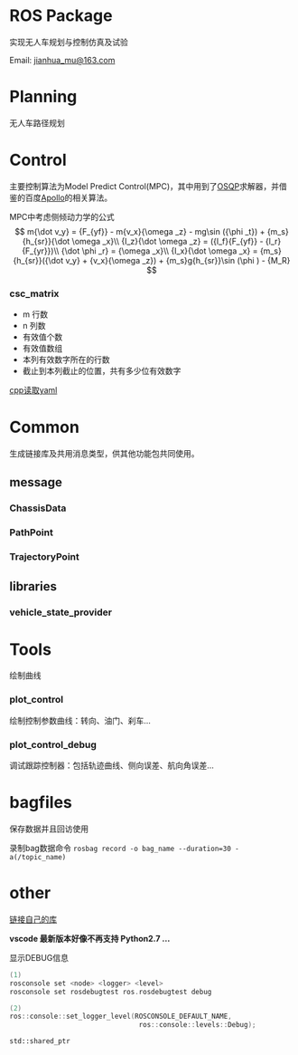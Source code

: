 # ROS Package
实现无人车规划与控制仿真及试验

Email: jianhua_mu@163.com

# Planning
无人车路径规划

# Control
主要控制算法为Model Predict Control(MPC)，其中用到了[OSQP](https://osqp.org/)求解器，并借鉴的百度[Apollo](https://github.com/ApolloAuto/apollo)的相关算法。

MPC中考虑侧倾动力学的公式
$$
m{\dot v_y} = {F_{yf}} - m{v_x}{\omega _z} - mg\sin ({\phi _t}) + {m_s}{h_{sr}}{\dot \omega _x}\\
{I_z}{\dot \omega _z} = ({l_f}{F_{yf}} - {l_r}{F_{yr}})\\
{\dot \phi _r} = {\omega _x}\\
{I_x}{\dot \omega _x} = {m_s}{h_{sr}}({\dot v_y} + {v_x}{\omega _z}) + {m_s}g{h_{sr}}\sin (\phi ) - {M_R}
$$

### csc_matrix
* m 行数
* n 列数
* 有效值个数
* 有效值数组
* 本列有效数字所在的行数
* 截止到本列截止的位置，共有多少位有效数字

[cpp读取yaml](https://blog.csdn.net/weixin_45024226/article/details/120279723)

# Common

生成链接库及共用消息类型，供其他功能包共同使用。

## message

### ChassisData

### PathPoint

### TrajectoryPoint

## libraries

### vehicle_state_provider

# Tools
绘制曲线

### plot_control
绘制控制参数曲线：转向、油门、刹车...

### plot_control_debug
调试跟踪控制器：包括轨迹曲线、侧向误差、航向角误差...


# bagfiles

保存数据并且回访使用

录制bag数据命令 ``rosbag record -o bag_name --duration=30 -a(/topic_name)``


# other

[链接自己的库](https://zhuanlan.zhihu.com/p/337377100)

**vscode 最新版本好像不再支持 Python2.7 ...**

显示DEBUG信息
```c++
(1)
rosconsole set <node> <logger> <level>
rosconsole set rosdebugtest ros.rosdebugtest debug

(2)
ros::console::set_logger_level(ROSCONSOLE_DEFAULT_NAME,
                                ros::console::levels::Debug);
```

``std::shared_ptr``